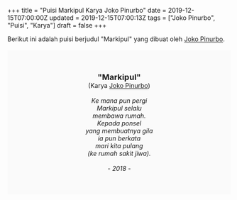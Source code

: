 +++
title = "Puisi Markipul Karya Joko Pinurbo"
date = 2019-12-15T07:00:00Z
updated = 2019-12-15T07:00:13Z
tags = ["Joko Pinurbo", "Puisi", "Karya"]
draft = false
+++

<div dir="ltr" style="text-align: left;" trbidi="on"><div style="text-align: justify;">Berikut ini adalah puisi berjudul "Markipul" yang dibuat oleh <a href="https://id.wikipedia.org/wiki/Joko_Pinurbo" target="_blank">Joko Pinurbo</a>.</div><br /><div style="background: #FAFAFA; font-size: 14px; height: auto; margin: 0 auto; padding: 50px; text-align: center; width: auto;"><span style="font-size: 18px;"><b>"Markipul"</b></span><br />(Karya <a href="https://www.sekata.web.id/tags/joko-pinurbo" target="_blank">Joko Pinurbo</a>)<br /><br /><i>Ke mana pun pergi<br />Markipul selalu<br />membawa rumah.<br />Kepada ponsel<br />yang membuatnya gila<br />ia pun berkata<br />mari kita pulang<br />(ke rumah sakit jiwa).<br /><br />- 2018 -</i> </div></div>
